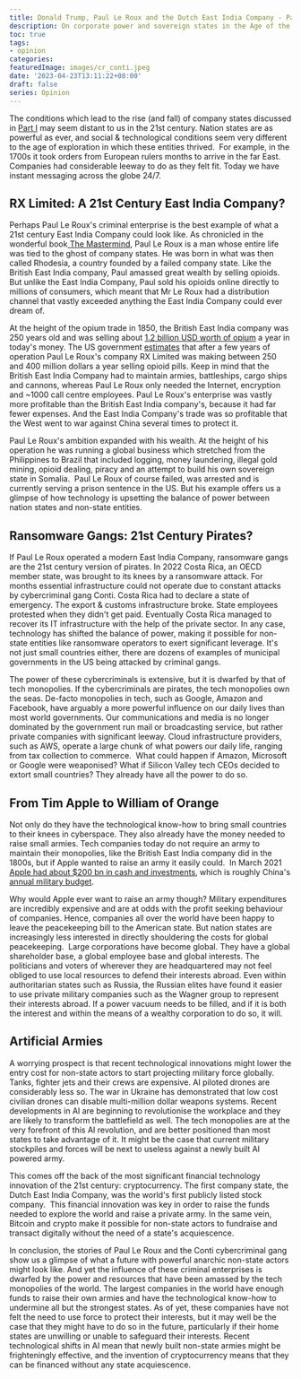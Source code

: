 ```yaml
---
title: Donald Trump, Paul Le Roux and the Dutch East India Company - Part 2
description: On corporate power and sovereign states in the Age of the Internet.
toc: true
tags:
- opinion
categories:
featuredImage: images/cr_conti.jpeg
date: '2023-04-23T13:11:22+08:00'
draft: false
series: Opinion
---
```


The conditions which lead to the rise (and fall) of company states discussed in [Part I](https://boazsobrado.com/blog/2023/03/17/donald-trump-paul-le-roux-and-the-dutch-east-india-company-part-1/) may seem distant to us in the 21st century. Nation states are as powerful as ever, and social & technological conditions seem very different to the age of exploration in which these entities thrived.  For example, in the 1700s it took orders from European rulers months to arrive in the far East. Companies had considerable leeway to do as they felt fit. Today we have instant messaging across the globe 24/7.

## RX Limited: A 21st Century East India Company?


Perhaps Paul Le Roux's criminal enterprise is the best example of what a 21st century East India Company could look like. As chronicled in the wonderful book[ The Mastermind](https://www.amazon.co.uk/Mastermind-Drugs-Empire-Murder-Betrayal/dp/0593078306), Paul Le Roux is a man whose entire life was tied to the ghost of company states. He was born in what was then called Rhodesia, a country founded by a failed company state. Like the British East India company, Paul amassed great wealth by selling opioids. But unlike the East India Company, Paul sold his opioids online directly to millions of consumers, which meant that Mr Le Roux had a distribution channel that vastly exceeded anything the East India Company could ever dream of.

At the height of the opium trade in 1850, the British East India company was 250 years old and was selling about [1.2 billion USD worth of opium](https://eprints.lse.ac.uk/37829/1/WP153.pdf) a year in today's money. The US government [estimates](https://magazine.atavist.com/he-got-greedy/) that after a few years of operation Paul Le Roux's company RX Limited was making between 250 and 400 million dollars a year selling opioid pills. Keep in mind that the British East India Company had to maintain armies, battleships, cargo ships and cannons, whereas Paul Le Roux only needed the Internet, encryption and ~1000 call centre employees. Paul Le Roux's enterprise was vastly more profitable than the British East India company's, because it had far fewer expenses. And the East India Company's trade was so profitable that the West went to war against China several times to protect it.

Paul Le Roux's ambition expanded with his wealth. At the height of his operation he was running a global business which stretched from the Philippines to Brazil that included logging, money laundering, illegal gold mining, opioid dealing, piracy and an attempt to build his own sovereign state in Somalia.  Paul Le Roux of course failed, was arrested and is currently serving a prison sentence in the US. But his example offers us a glimpse of how technology is upsetting the balance of power between nation states and non-state entities.

## Ransomware Gangs: 21st Century Pirates?


If Paul Le Roux operated a modern East India Company, ransomware gangs are the 21st century version of pirates. In 2022 Costa Rica, an OECD member state, was brought to its knees by a ransomware attack. For months essential infrastructure could not operate due to constant attacks by cybercriminal gang Conti. Costa Rica had to declare a state of emergency. The export & customs infrastructure broke. State employees protested when they didn't get paid. Eventually Costa Rica managed to recover its IT infrastructure with the help of the private sector. In any case, technology has shifted the balance of power, making it possible for non-state entities like ransomware operators to exert significant leverage. It's not just small countries either, there are dozens of examples of municipal governments in the US being attacked by criminal gangs.

The power of these cybercriminals is extensive, but it is dwarfed by that of tech monopolies. If the cybercriminals are pirates, the tech monopolies own the seas. De-facto monopolies in tech, such as Google, Amazon and Facebook, have arguably a more powerful influence on our daily lives than most world governments. Our communications and media is no longer dominated by the government run mail or broadcasting service, but rather private companies with significant leeway. Cloud infrastructure providers, such as AWS, operate a large chunk of what powers our daily life, ranging from tax collection to commerce.  What could happen if Amazon, Microsoft or Google were weaponised? What if Silicon Valley tech CEOs decided to extort small countries? They already have all the power to do so.

## From Tim Apple to William of Orange


Not only do they have the technological know-how to bring small countries to their knees in cyberspace. They also already have the money needed to raise small armies. Tech companies today do not require an army to maintain their monopolies, like the British East India company did in the 1800s, but if Apple wanted to raise an army it easily could.  In March 2021 [Apple had about $200 bn in cash and investments](https://www.investors.com/etfs-and-funds/sectors/sp500-every-american-apple-has-more-cash-than-anyone/), which is roughly China's [annual military budget](https://www.csis.org/analysis/what-does-china-really-spend-its-military).

Why would Apple ever want to raise an army though? Military expenditures are incredibly expensive and are at odds with the profit seeking behaviour of companies. Hence, companies all over the world have been happy to leave the peacekeeping bill to the American state. But nation states are increasingly less interested in directly shouldering the costs for global peacekeeping.  Large corporations have become global. They have a global shareholder base, a global employee base and global interests. The politicians and voters of wherever they are headquartered may not feel obliged to use local resources to defend their interests abroad. Even within authoritarian states such as Russia, the Russian elites have found it easier to use private military companies such as the Wagner group to represent their interests abroad. If a power vacuum needs to be filled, and if it is both the interest and within the means of a wealthy corporation to do so, it will.

## Artificial Armies


A worrying prospect is that recent technological innovations might lower the entry cost for non-state actors to start projecting military force globally. Tanks, fighter jets and their crews are expensive. AI piloted drones are considerably less so. The war in Ukraine has demonstrated that low cost civilian drones can disable multi-million dollar weapons systems. Recent developments in AI are beginning to revolutionise the workplace and they are likely to transform the battlefield as well. The tech monopolies are at the very forefront of this AI revolution, and are better positioned than most states to take advantage of it. It might be the case that current military stockpiles and forces will be next to useless against a newly built AI powered army.

This comes off the back of the most significant financial technology innovation of the 21st century: cryptocurrency. The first company state, the Dutch East India Company, was the world's first publicly listed stock company.  This financial innovation was key in order to raise the funds needed to explore the world and raise a private army. In the same vein, Bitcoin and crypto make it possible for non-state actors to fundraise and transact digitally without the need of a state's acquiescence.

In conclusion, the stories of Paul Le Roux and the Conti cybercriminal gang show us a glimpse of what a future with powerful anarchic non-state actors might look like. And yet the influence of these criminal enterprises is dwarfed by the power and resources that have been amassed by the tech monopolies of the world. The largest companies in the world have enough funds to raise their own armies and have the technological know-how to undermine all but the strongest states. As of yet, these companies have not felt the need to use force to protect their interests, but it may well be the case that they might have to do so in the future, particularly if their home states are unwilling or unable to safeguard their interests. Recent technological shifts in AI mean that newly built non-state armies might be frighteningly effective, and the invention of cryptocurrency means that they can be financed without any state acquiescence.
